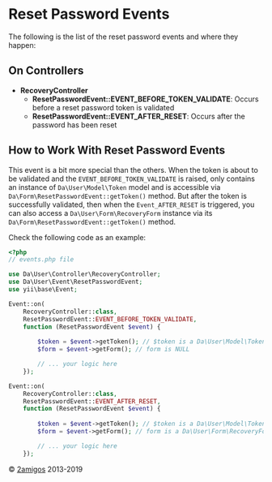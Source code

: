 Reset Password Events
=====================

The following is the list of the reset password events and where they happen: 

On Controllers
--------------

- **RecoveryController**
    - **ResetPasswordEvent::EVENT_BEFORE_TOKEN_VALIDATE**: Occurs before a reset password token is validated
    - **ResetPasswordEvent::EVENT_AFTER_RESET**: Occurs after the password has been reset
    
How to Work With Reset Password Events
--------------------------------------

This event is a bit more special than the others. When the token is about to be validated and the 
`EVENT_BEFORE_TOKEN_VALIDATE` is raised, only contains an instance of `Da\User\Model\Token` model and is accessible via 
`Da\Form\ResetPasswordEvent::getToken()` method. But after the token is successfully validated, then when the 
`Event_AFTER_RESET` is triggered, you can also access a `Da\User\Form\RecoveryForm` instance via its 
`Da\Form\ResetPasswordEvent::getToken()` method. 

Check the following code as an example: 

```php 
<?php 
// events.php file

use Da\User\Controller\RecoveryController;
use Da\User\Event\ResetPasswordEvent;
use yii\base\Event;

Event::on(
    RecoveryController::class, 
    ResetPasswordEvent::EVENT_BEFORE_TOKEN_VALIDATE, 
    function (ResetPasswordEvent $event) {
    
        $token = $event->getToken(); // $token is a Da\User\Model\Token instance
        $form = $event->getForm(); // form is NULL

        // ... your logic here
    });

Event::on(
    RecoveryController::class, 
    ResetPasswordEvent::EVENT_AFTER_RESET, 
    function (ResetPasswordEvent $event) {
    
        $token = $event->getToken(); // $token is a Da\User\Model\Token instance
        $form = $event->getForm(); // form is a Da\User\Form\RecoveryForm instance with submitted data

        // ... your logic here
    });

```

© [2amigos](http://www.2amigos.us/) 2013-2019
